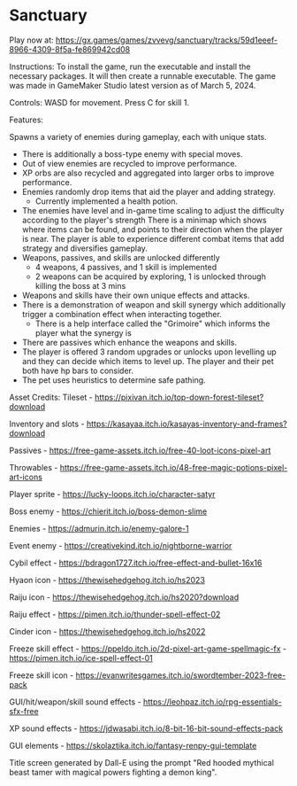 # Sanctuary
Play now at: https://gx.games/games/zvvevg/sanctuary/tracks/59d1eeef-8966-4309-8f5a-fe869942cd08

Instructions:
To install the game, run the executable and install the necessary packages. It will then create a runnable executable. The game was made in GameMaker Studio latest version as of March 5, 2024.

Controls:
WASD for movement. Press C for skill 1.

Features:

Spawns a variety of enemies during gameplay, each with unique stats.
- There is additionally a boss-type enemy with special moves.
- Out of view enemies are recycled to improve performance.
- XP orbs are also recycled and aggregated into larger orbs to improve performance.
- Enemies randomly drop items that aid the player and adding strategy.
  - Currently implemented a health potion.
- The enemies have level and in-game time scaling to adjust the difficulty according to the player's strength
There is a minimap which shows where items can be found, and points to their direction when the player is near.
The player is able to experience different combat items that add strategy and diversifies gameplay.
- Weapons, passives, and skills are unlocked differently
  - 4 weapons, 4 passives, and 1 skill is implemented
  - 2 weapons can be acquired by exploring, 1 is unlocked through killing the boss at 3 mins
- Weapons and skills have their own unique effects and attacks.
- There is a demonstration of weapon and skill synergy which additionally trigger a combination effect when interacting together.
  - There is a help interface called the "Grimoire" which informs the player what the synergy is
- There are passives which enhance the weapons and skills.
- The player is offered 3 random upgrades or unlocks upon levelling up and they can decide which items to level up.
The player and their pet both have hp bars to consider.
- The pet uses heuristics to determine safe pathing.

Asset Credits:
Tileset - https://pixivan.itch.io/top-down-forest-tileset?download

Inventory and slots - https://kasayaa.itch.io/kasayas-inventory-and-frames?download

Passives - https://free-game-assets.itch.io/free-40-loot-icons-pixel-art

Throwables - https://free-game-assets.itch.io/48-free-magic-potions-pixel-art-icons

Player sprite - https://lucky-loops.itch.io/character-satyr

Boss enemy - https://chierit.itch.io/boss-demon-slime

Enemies - https://admurin.itch.io/enemy-galore-1

Event enemy - https://creativekind.itch.io/nightborne-warrior

Cybil effect - https://bdragon1727.itch.io/free-effect-and-bullet-16x16

Hyaon icon - https://thewisehedgehog.itch.io/hs2023

Raiju icon - https://thewisehedgehog.itch.io/hs2020?download

Raiju effect - https://pimen.itch.io/thunder-spell-effect-02

Cinder icon - https://thewisehedgehog.itch.io/hs2022

Freeze skill effect - https://ppeldo.itch.io/2d-pixel-art-game-spellmagic-fx
                    - https://pimen.itch.io/ice-spell-effect-01
                    
Freeze skill icon - https://evanwritesgames.itch.io/swordtember-2023-free-pack

GUI/hit/weapon/skill sound effects - https://leohpaz.itch.io/rpg-essentials-sfx-free

XP sound effects - https://jdwasabi.itch.io/8-bit-16-bit-sound-effects-pack

GUI elements - https://skolaztika.itch.io/fantasy-renpy-gui-template

Title screen generated by Dall-E using the prompt "Red hooded mythical beast tamer with magical powers fighting a demon king".
